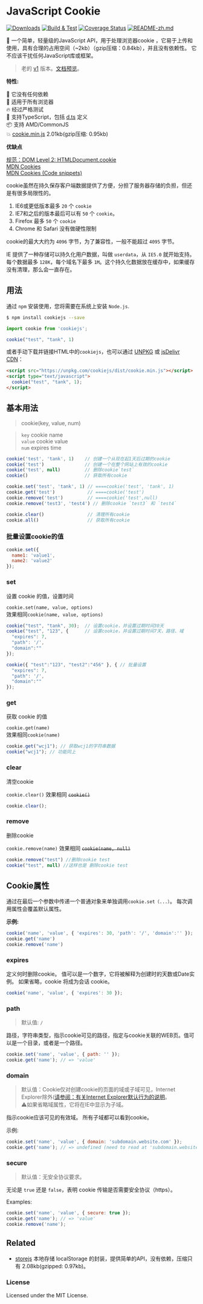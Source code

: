 JavaScript Cookie
===

[![Downloads](https://img.shields.io/npm/dm/cookiejs.svg?style=flat)](https://www.npmjs.com/package/cookiejs)
[![Build & Test](https://github.com/jaywcjlove/cookie.js/actions/workflows/ci.yml/badge.svg)](https://github.com/jaywcjlove/cookie.js/actions/workflows/ci.yml)
[![Coverage Status](https://jaywcjlove.github.io/cookie.js/badges.svg)](https://jaywcjlove.github.io/cookie.js/lcov-report/)
[![README-zh.md](https://jaywcjlove.github.io/sb/lang/english.svg)](./README.md)

:cookie: 一个简单，轻量级的JavaScript API，用于处理浏览器cookie
，它易于上传和使用，具有合理的占用空间（~2kb）（gzip压缩：0.84kb），并且没有依赖性。 它不应该干扰任何JavaScript库或框架。

> 老的 [v1](https://raw.githack.com/jaywcjlove/cookie.js/v1-doc/index.html) 版本。[文档预览](https://raw.githack.com/jaywcjlove/cookie.js/v1-doc/index.html)。

**特性:**

🚀 它没有任何依赖  
🌱 适用于所有浏览器  
🔥 经过严格测试   
🍁 支持TypeScript，包括 [d.ts](index.d.ts) 定义  
📦 支持 AMD/CommonJS  
💥 [cookie.min.js](dist/cookie.min.js) 2.01kb(gzip压缩: 0.95kb)  

**优缺点**

[规范：DOM Level 2: HTMLDocument.cookie](https://www.w3.org/TR/DOM-Level-2-HTML/html.html#ID-8747038)  
[MDN Cookies](https://developer.mozilla.org/en-US/docs/Web/HTTP/Cookies)  
[MDN Cookies (Code snippets)](https://developer.mozilla.org/en-US/Add-ons/Code_snippets/Cookies)  

cookie虽然在持久保存客户端数据提供了方便，分担了服务器存储的负担，但还是有很多局限性的。 

1. IE6或更低版本最多 `20` 个 `cookie`  
2. IE7和之后的版本最后可以有 `50` 个 `cookie`。  
3. Firefox 最多 `50` 个 `cookie`  
4. Chrome 和 Safari 没有做硬性限制  

cookie的最大大约为 `4096` 字节，为了兼容性，一般不能超过 `4095` 字节。

IE 提供了一种存储可以持久化用户数据，叫做 `userdata`，从 `IE5.0` 就开始支持。每个数据最多 `128K`，每个域名下最多 `1M`。这个持久化数据放在缓存中，如果缓存没有清理，那么会一直存在。

## 用法

通过 `npm` 安装使用，您将需要在系统上安装 `Node.js`.

```bash
$ npm install cookiejs --save
```

```js
import cookie from 'cookiejs';

cookie("test", "tank", 1)
```
或者手动下载并链接HTML中的`cookiejs`，也可以通过 [UNPKG](https://unpkg.com/cookiejs/dist/) 或 [jsDelivr CDN](https://www.jsdelivr.com/package/npm/cookiejs)：

```html
<script src="https://unpkg.com/cookiejs/dist/cookie.min.js"></script>
<script type="text/javascript">
  cookie("test", "tank", 1);
</script>
```

## 基本用法

> cookie(key, value, num)

> `key` cookie name  
> `value` cookie value  
> `num` expires time  

```js
cookie('test', 'tank', 1)    // 创建一个从现在起1天后过期的cookie
cookie('test')               // 创建一个在整个网站上有效的cookie
cookie('test', null)         // 删除cookie`test`
cookie()                     // 获取所有cookie

cookie.set('test', 'tank', 1) // ====cookie('test', 'tank', 1)
cookie.get('test')            // ====cookie('test')
cookie.remove('test')         // ====cookie('test',null)
cookie.remove('test3', 'test4') // 删除cookie `test3` 和 `test4`

cookie.clear()                // 清理所有cookie
cookie.all()                  // 获取所有cookie
```

### 批量设置cookie的值

```js
cookie.set({
  name1: 'value1',
  name2: 'value2'
});
```

### set

设置 cookie 的值，设置时间

`cookie.set(name, value, options)`  
效果相同`cookie(name, value, options)`

```js
cookie("test", "tank", 30);  // 设置cookie，并设置过期时间30天
cookie("test", "123", {      // 设置cookie，并设置过期时间7天，路径、域
  "expires": 7,
  "path": '/',
  "domain":""
});

cookie({ "test":"123", "test2":"456" }, { // 批量设置
  "expires": 7,
  "path": '/',
  "domain":""
});
```

### get
获取 cookie 的值

`cookie.get(name)`  
效果相同`cookie(name)`  

```js
cookie.get("wcj1"); // 获取wcj1的字符串数据
cookie("wcj1"); // 功能同上
```

### clear

清空cookie

`cookie.clear()` 效果相同 ~~`cookie()`~~

```js
cookie.clear();
```

### remove

删除cookie

`cookie.remove(name)` 
效果相同 ~~`cookie(name, null)`~~  

```js
cookie.remove("test") //删除cookie test
cookie("test", null) //这样也是 删除cookie test
```

## Cookie属性

通过在最后一个参数中传递一个普通对象来单独调用`cookie.set（...）`。 每次调用属性会覆盖默认属性。

**示例:**

```js
cookie('name', 'value', { 'expires': 30, 'path': '/', 'domain':'' });
cookie.get('name')
cookie.remove('name')
```

### expires

定义何时删除cookie。 值可以是一个数字，它将被解释为创建时的天数或Date实例。 如果省略，cookie 将成为会话 cookie。

```js
cookie('name', 'value', { 'expires': 30 });
```

### path

> 默认值: `/`  

路径，字符串类型，指示cookie可见的路径，指定与cookie关联的WEB页。值可以是一个目录，或者是一个路径。

```js
cookie.set('name', 'value', { path: '' });
cookie.get('name'); // => 'value'
```

### domain

> 默认值：Cookie仅对创建cookie的页面的域或子域可见，Internet Explorer除外([请参阅：有关Internet Explorer默认行为的说明](https://blogs.msdn.microsoft.com/ieinternals/2009/08/20/internet-explorer-cookie-internals-faq)。  
> ⚠️如果省略域属性，它将在IE中显示为子域。  

指示cookie应该可见的有效域。 所有子域都可以看到cookie。

示例:

```js
cookie.set('name', 'value', { domain: 'subdomain.website.com' });
cookie.get('name'); // => undefined (need to read at 'subdomain.website.com')
```

### secure

> 默认值：无安全协议要求。

无论是 `true` 还是 `false`，表明 cookie 传输是否需要安全协议（https）。

Examples:

```js
cookie.set('name', 'value', { secure: true });
cookie.get('name'); // => 'value'
cookie.remove('name');
```

## Related

- [storejs](https://github.com/jaywcjlove/store.js) 本地存储 localStorage 的封装，提供简单的API，没有依赖，压缩只有 2.08kb(gzipped: 0.97kb)。

### License

Licensed under the MIT License.